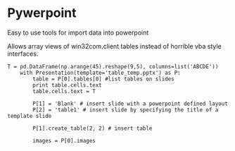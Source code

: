 # Pywerpoint
Easy to use tools for import data into powerpoint

Allows array views of win32com.client tables instead of horrible vba style interfaces.

```
T = pd.DataFrame(np.arange(45).reshape(9,5), columns=list('ABCDE'))
	with Presentation(template='table_temp.pptx') as P:
		table = P[0].tables[0] #list tables on slides
		print table.cells.text
		table.cells.text = T
		
		P[1] = 'Blank' # insert slide with a powerpoint defined layout
		P[2] = 'table1' # insert slide by specifying the title of a template slide
		
		P[1].create_table(2, 2) # insert table
		
		images = P[0].images
		
```
